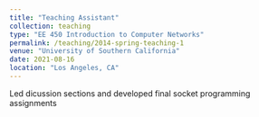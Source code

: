 ```yaml
---
title: "Teaching Assistant"
collection: teaching
type: "EE 450 Introduction to Computer Networks"
permalink: /teaching/2014-spring-teaching-1
venue: "University of Southern California"
date: 2021-08-16
location: "Los Angeles, CA"
---
```


Led dicussion sections and developed final socket programming assignments
